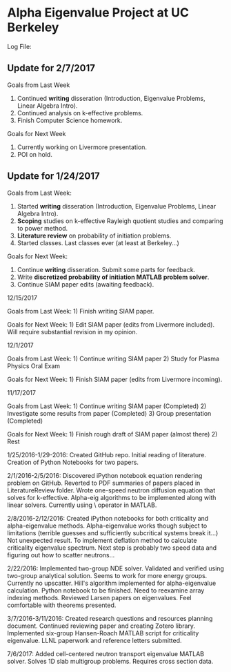 # Alpha Eigenvalue Project at UC Berkeley

Log File:

## Update for 2/7/2017

Goals from Last Week

1. Continued **writing** disseration (Introduction, Eigenvalue Problems, Linear Algebra Intro).
2. Continued analysis on k-effective problems.
3. Finish Computer Science homework.

Goals for Next Week

1. Currently working on Livermore presentation.
2. POI on hold.

## Update for 1/24/2017

Goals from Last Week: 

1. Started **writing** disseration (Introduction, Eigenvalue Problems, Linear Algebra Intro).
2. **Scoping** studies on k-effective Rayleigh quotient studies and comparing to power method.
3. **Literature review** on probability of initiation problems.
4. Started classes. Last classes ever (at least at Berkeley...)
                      
Goals for Next Week: 

1. Continue **writing** disseration. Submit some parts for feedback.
2. Write **discretized probability of initiation MATLAB problem solver**.
3. Continue SIAM paper edits (awaiting feedback).

12/15/2017

Goals from Last Week: 1) Finish writing SIAM paper.

Goals for Next Week: 1) Edit SIAM paper (edits from Livermore included). Will require substantial revision in my opinion.

12/1/2017

Goals from Last Week: 1) Continue writing SIAM paper
                      2) Study for Plasma Physics Oral Exam
                      
Goals for Next Week: 1) Finish SIAM paper (edits from Livermore incoming).

11/17/2017

Goals from Last Week: 1) Continue writing SIAM paper (Completed)
                      2) Investigate some results from paper (Completed)
                      3) Group presentation (Completed)
                      
Goals for Next Week: 1) Finish rough draft of SIAM paper (almost there)
                     2) Rest
                      
1/25/2016-1/29-2016: Created GitHub repo. Initial reading of literature. Creation of Python Notebooks for two papers.

2/1/2016-2/5/2016: Discovered iPython notebook equation rendering problem on GitHub. Reverted to PDF summaries of papers placed in LiteratureReview folder. Wrote one-speed neutron diffusion equation that solves for k-effective. Alpha-eig algorithms to be implemented along with linear solvers. Currently using \ operator in MATLAB.

2/8/2016-2/12/2016: Created iPython notebooks for both criticality and alpha-eigenvalue methods. Alpha-eigenvalue works though subject to limitations (terrible guesses and sufficiently subcritical systems break it...) Not unexpected result. To implement deflation method to calculate criticality eigenvalue spectrum. Next step is probably two speed data and figuring out how to scatter neutrons...

2/22/2016: Implemented two-group NDE solver. Validated and verified using two-group analytical solution. Seems to work for more energy groups. Currently no upscatter. Hill's algorithm implemented for alpha-eigenvalue calculation. Python notebook to be finished. Need to reexamine array indexing methods. Reviewed Larsen papers on eigenvalues. Feel comfortable with theorems presented.

3/7/2016-3/11/2016: Created research questions and resources planning document. Continued reviewing paper and creating Zotero library. Implemented six-group Hansen-Roach MATLAB script for criticality eigenvalue. LLNL paperwork and reference letters submitted. 

7/6/2017: Added cell-centered neutron transport eigenvalue MATLAB solver. Solves 1D slab multigroup problems. Requires cross section data.
